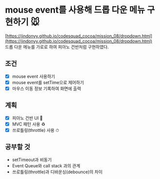 # mouse event를 사용해 드롭 다운 메뉴 구현하기 🐭
[https://jindonyy.github.io/codesquad_cocoa/mission_08/dropdown.html](https://jindonyy.github.io/codesquad_cocoa/mission_08/dropdown.html)  
드롭 다운 메뉴를 가로로 하여 피아노 건반처럼 구현하였다.

## 조건
- [x] mouse event 사용하기  
- [x] mouse event를 setTime으로 제어하기  
- [x] 마우스 이동 정보 기록하여 화면에 출력  

## 계획
- [x] 피아노 건반 UI 🎹  
- [x] MVC 패턴 사용 ♻️  
- [x] 쓰로틀링(throttle) 사용 ⏱

## 공부할 것
* setTimeout과 비동기
* Event Queue와 call stack 과의 관계
* 쓰로틀링(throttle)과 디바운싱(debounce)의 차이